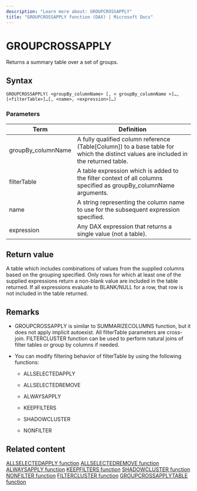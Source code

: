 ```yaml
---
description: "Learn more about: GROUPCROSSAPPLY"
title: "GROUPCROSSAPPLY function (DAX) | Microsoft Docs"
---
```

# GROUPCROSSAPPLY

Returns a summary table over a set of groups.  
  
## Syntax  
  
```dax
GROUPCROSSAPPLY( <groupBy_columnName> [, < groupBy_columnName >]…, [<filterTable>]…[, <name>, <expression>]…)  
```
  
### Parameters  
  
|Term|Definition|  
|--------|--------------|  
|groupBy_columnName|A fully qualified column reference (Table[Column]) to a base table for which the distinct values are included in the returned table.|  
|filterTable|A table expression which is added to the filter context of all columns specified as groupBy_columnName arguments.|  
|name|A string representing the column name to use for the subsequent expression specified.|  
|expression|Any DAX expression that returns a single value (not a table).|  
  
## Return value

A table which includes combinations of values from the supplied columns based on the grouping specified. Only rows for which at least one of the supplied expressions return a non-blank value are included in the table returned. If all expressions evaluate to BLANK/NULL for a row, that row is not included in the table returned.  
  
## Remarks

- GROUPCROSSAPPLY is similar to SUMMARIZECOLUMNS function, but it does not apply implicit autoexist. All filterTable parameters are cross-join. FILTERCLUSTER function can be used to perform natural joins of filter tables or group by columns if needed.

- You can modify filtering behavior of filterTable by using the following functions:

	- ALLSELECTEDAPPLY

	- ALLSELECTEDREMOVE

	- ALWAYSAPPLY

	- KEEPFILTERS

	- SHADOWCLUSTER

	- NONFILTER

## Related content

[ALLSELECTEDAPPLY function](allselectedapply-function-dax.md)
[ALLSELECTEDREMOVE function](allselectedremove-function-dax.md)
[ALWAYSAPPLY function](alwaysapply-function-dax.md)
[KEEPFILTERS function](keepfilters-function-dax.md)
[SHADOWCLUSTER function](shadowcluster-function-dax.md)
[NONFILTER function](nonfilter-function-dax.md)
[FILTERCLUSTER function](filtercluster-function-dax.md)
[GROUPCROSSAPPLYTABLE function](groupcrossapplytable-function-dax.md)  
